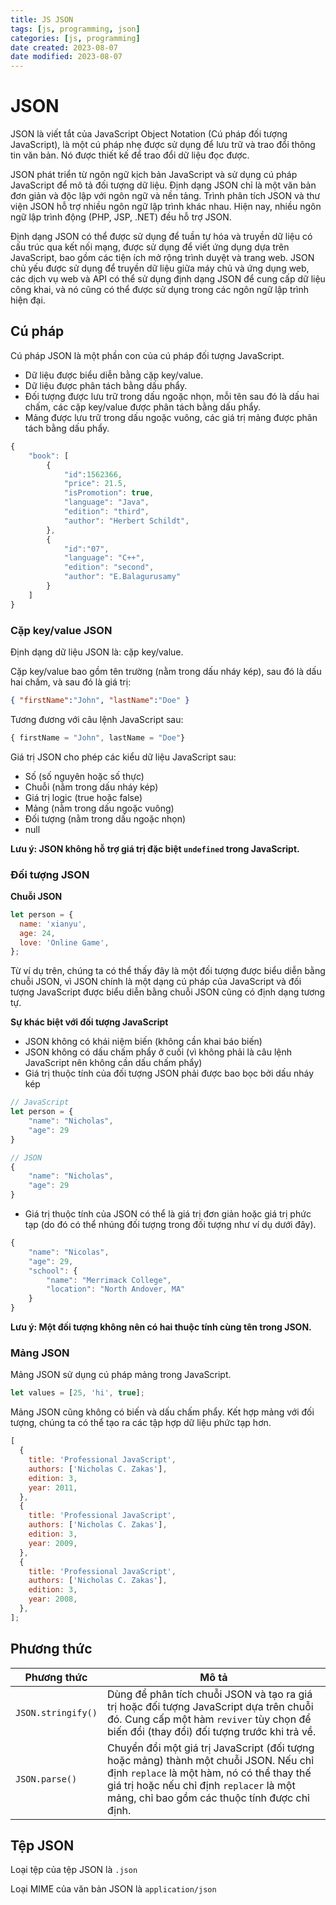 ```yaml
---
title: JS JSON
tags: [js, programming, json]
categories: [js, programming]
date created: 2023-08-07
date modified: 2023-08-07
---
```


# JSON

JSON là viết tắt của JavaScript Object Notation (Cú pháp đối tượng JavaScript), là một cú pháp nhẹ được sử dụng để lưu trữ và trao đổi thông tin văn bản. Nó được thiết kế để trao đổi dữ liệu đọc được.

JSON phát triển từ ngôn ngữ kịch bản JavaScript và sử dụng cú pháp JavaScript để mô tả đối tượng dữ liệu. Định dạng JSON chỉ là một văn bản đơn giản và độc lập với ngôn ngữ và nền tảng. Trình phân tích JSON và thư viện JSON hỗ trợ nhiều ngôn ngữ lập trình khác nhau. Hiện nay, nhiều ngôn ngữ lập trình động (PHP, JSP, .NET) đều hỗ trợ JSON.

Định dạng JSON có thể được sử dụng để tuần tự hóa và truyền dữ liệu có cấu trúc qua kết nối mạng, được sử dụng để viết ứng dụng dựa trên JavaScript, bao gồm các tiện ích mở rộng trình duyệt và trang web. JSON chủ yếu được sử dụng để truyền dữ liệu giữa máy chủ và ứng dụng web, các dịch vụ web và API có thể sử dụng định dạng JSON để cung cấp dữ liệu công khai, và nó cũng có thể được sử dụng trong các ngôn ngữ lập trình hiện đại.

## Cú pháp

Cú pháp JSON là một phần con của cú pháp đối tượng JavaScript.

- Dữ liệu được biểu diễn bằng cặp key/value.
- Dữ liệu được phân tách bằng dấu phẩy.
- Đối tượng được lưu trữ trong dấu ngoặc nhọn, mỗi tên sau đó là dấu hai chấm, các cặp key/value được phân tách bằng dấu phẩy.
- Mảng được lưu trữ trong dấu ngoặc vuông, các giá trị mảng được phân tách bằng dấu phẩy.

```js
{
    "book": [
        {
            "id":1562366,
            "price": 21.5,
            "isPromotion": true,
            "language": "Java",
            "edition": "third",
            "author": "Herbert Schildt",
        },
        {
            "id":"07",
            "language": "C++",
            "edition": "second",
            "author": "E.Balagurusamy"
        }
    ]
}
```

### Cặp key/value JSON

Định dạng dữ liệu JSON là: cặp key/value.

Cặp key/value bao gồm tên trường (nằm trong dấu nháy kép), sau đó là dấu hai chấm, và sau đó là giá trị:

```json
{ "firstName":"John", "lastName":"Doe" }
```

Tương đương với câu lệnh JavaScript sau:

```js
{ firstName = "John", lastName = "Doe"}
```

Giá trị JSON cho phép các kiểu dữ liệu JavaScript sau:

- Số (số nguyên hoặc số thực)
- Chuỗi (nằm trong dấu nháy kép)
- Giá trị logic (true hoặc false)
- Mảng (nằm trong dấu ngoặc vuông)
- Đối tượng (nằm trong dấu ngoặc nhọn)
- null

**Lưu ý: JSON không hỗ trợ giá trị đặc biệt `undefined` trong JavaScript.**

### Đối tượng JSON

**Chuỗi JSON**

```js
let person = {
  name: 'xianyu',
  age: 24,
  love: 'Online Game',
};
```

Từ ví dụ trên, chúng ta có thể thấy đây là một đối tượng được biểu diễn bằng chuỗi JSON, vì JSON chính là một dạng cú pháp của JavaScript và đối tượng JavaScript được biểu diễn bằng chuỗi JSON cũng có định dạng tương tự.

**Sự khác biệt với đối tượng JavaScript**

- JSON không có khái niệm biến (không cần khai báo biến)
- JSON không có dấu chấm phẩy ở cuối (vì không phải là câu lệnh JavaScript nên không cần dấu chấm phẩy)
- Giá trị thuộc tính của đối tượng JSON phải được bao bọc bởi dấu nháy kép

```js
// JavaScript
let person = {
    "name": "Nicholas",
    "age": 29
}

// JSON
{
    "name": "Nicholas",
    "age": 29
}
```

- Giá trị thuộc tính của JSON có thể là giá trị đơn giản hoặc giá trị phức tạp (do đó có thể nhúng đối tượng trong đối tượng như ví dụ dưới đây).

```js
{
    "name": "Nicolas",
    "age": 29,
    "school": {
        "name": "Merrimack College",
        "location": "North Andover, MA"
    }
}
```

**Lưu ý: Một đối tượng không nên có hai thuộc tính cùng tên trong JSON.**

### Mảng JSON

Mảng JSON sử dụng cú pháp mảng trong JavaScript.

```js
let values = [25, 'hi', true];
```

Mảng JSON cũng không có biến và dấu chấm phẩy. Kết hợp mảng với đối tượng, chúng ta có thể tạo ra các tập hợp dữ liệu phức tạp hơn.

```js
[
  {
    title: 'Professional JavaScript',
    authors: ['Nicholas C. Zakas'],
    edition: 3,
    year: 2011,
  },
  {
    title: 'Professional JavaScript',
    authors: ['Nicholas C. Zakas'],
    edition: 3,
    year: 2009,
  },
  {
    title: 'Professional JavaScript',
    authors: ['Nicholas C. Zakas'],
    edition: 3,
    year: 2008,
  },
];
```

## Phương thức

| Phương thức           | Mô tả                                                                                                                                                                      |
| -------------------- | ------------------------------------------------------------------------------------------------------------------------------------------------------------------------- |
| `JSON.stringify()`   | Dùng để phân tích chuỗi JSON và tạo ra giá trị hoặc đối tượng JavaScript dựa trên chuỗi đó. Cung cấp một hàm `reviver` tùy chọn để biến đổi (thay đổi) đối tượng trước khi trả về. |
| `JSON.parse()`       | Chuyển đổi một giá trị JavaScript (đối tượng hoặc mảng) thành một chuỗi JSON. Nếu chỉ định `replace` là một hàm, nó có thể thay thế giá trị hoặc nếu chỉ định `replacer` là một mảng, chỉ bao gồm các thuộc tính được chỉ định. |

## Tệp JSON

Loại tệp của tệp JSON là `.json`

Loại MIME của văn bản JSON là `application/json`
